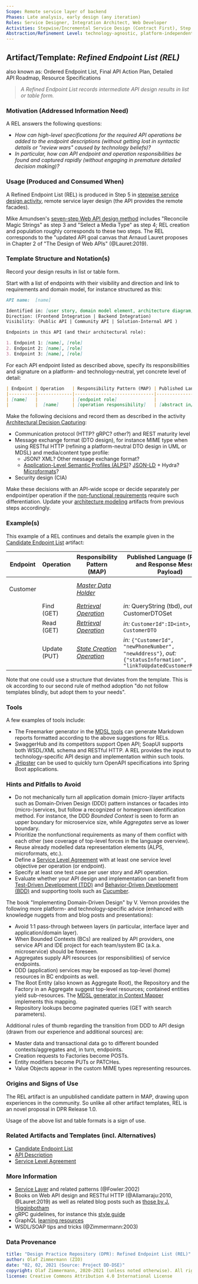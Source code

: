 ```yaml
---
Scope: Remote service layer of backend
Phases: Late analysis, early design (any iteration)
Roles: Service Designer, Integration Architect, Web Developer
Activities: Stepwise/Incremental Service Design (Contract First), Step 5
Abstraction/Refinement Level: technology-agnostic, platform-independent
---
```



Artifact/Template: *Refined Endpoint List (REL)*
------------------------------------------------
also known as: Ordered Endpoint List, Final API Action Plan, Detailed API Roadmap, Resource Specifications <!-- from MAP -->

> *A Refined Endpoint List records intermediate API design results in list or table form.*

### Motivation (Addressed Information Need) 

A REL answers the following questions:

* *How can high-level specifications for the required API operations be added to the endpoint descriptions (without getting lost in syntactic details or "review wars" caused by technology beliefs)?* 
* *In particular, how can API endpoint and operation responsibilities be found and captured rapidly (without engaging in premature detailed decision making)?*


### Usage (Produced and Consumed When)
 
A Refined Endpoint List (REL) is produced in Step 5 in [stepwise service design activity](../activities/SDPR-StepwiseServiceDesign.md), remote service layer design (the API provides the remote facades).

<!-- * Step 5 of the EXPOSE technique -->

Mike Amundsen's [seven-step Web API design method](https://www.infoq.com/articles/web-api-design-methodology/) includes "Reconcile Magic Strings" as step 3 and "Select a Media Type" as step 4; REL creation and population roughly corresponds to these two steps. The REL corresponds to the "updated API goal canvas that Arnaud Lauret proposes in Chapter 2 of "The Design of Web APIs" (@Lauret:2019).


### Template Structure and Notation(s)
Record your design results in list or table form. 

Start with a list of endpoints with their visibility and direction and link to requirements and domain model, for instance structured as this: 

```markdown
API name:  [name]

Identified in: [user story, domain model element, architecture diagram]
Direction: (Frontend Integration | Backend Integration)
Visibility: (Public API | Community API | Solution-Internal API )

Endpoints in this API (and their architectural role): 

1. Endpoint 1: [name], [role]
2. Endpoint 2: [name], [role]
3. Endpoint 3: [name], [role]
```

<!-- older proposal:
This is an elaborate proposal, referencing several categories in [Microservice API Patterns (MAP)](https://microservice-api-patterns.org/):
| Integration Type ([Foundation](https://microservice-api-patterns.org/patterns/foundation/) pattern) | Visibility ([Foundation](https://microservice-api-patterns.org/patterns/foundation/) pattern) | API/Endpoint Name | Source (Artifact) | Features/Capabilities ([Responsibility](https://microservice-api-patterns.org/patterns/responsibility/) Analysis) |  
|------------------|------------|------|--------|--------------|
| ... | ... | ... | ... | ... |
-->

For each API endpoint listed as described above, specify its responsibilities and signature on a platform- and technology-neutral, yet concrete level of detail:

```markdown
| Endpoint | Operation   | Responsibility Pattern (MAP) | Published Language (Request and Response Message Payload) | Media Type/Profile |
|----------|-------------|------------------------------|--------------------------------------|--------------------|--------------------|
| [name]   |             | [endpoint role]              |                                      |                    |                    |
|          |  [name]     | [operation responsibility]   | [abstract in/out data syntax]        | [custom, standard] |                    |
```

<!-- Step 5 of activity has more here: service layer, remote facade, DTO ADs; feature in tutorial (not needed here) -->

Make the following decisions and record them as described in the activity [Architectural Decision Capturing](DPR-ArchitecturalDecisionCapturing.md):

* Communication protocol (HTTP? gRPC? other?) and REST maturity level 
* Message exchange format (DTO design), for instance MIME type when using RESTful HTTP (refining a platform-neutral DTO design in UML or MDSL) and media/content type profile:
    * JSON? XML? Other message exchange format?
    * [Application-Level Semantic Profiles (ALPS)](https://tools.ietf.org/html/draft-amundsen-richardson-foster-alps-03)? [JSON-LD](https://json-ld.org/) + Hydra? [Microformats](http://microformats.org/)?
* Security design (CIA)

Make these decisions with an API-wide scope or decide separately per endpoint/per operation if the [non-functional requirements](DPR-SMART-NFR-Elicitation.md) require such differentiation. Update your [architecture modeling](DPR-ArchitectureModeling.md) artifacts from previous steps accordingly.


### Example(s)

This example of a REL continues and details the example given in the [Candidate Endpoint List](SDPR-CandidateEndpointList.md) artifact:

| Endpoint | Operation   | Responsibility Pattern (MAP) | Published Language (Request and Response Message Payload) | Media Type/Profile |
|----------|-------------|------------------------------|---------------------------------------|-------|
| Customer |             | [*Master Data Holder*](https://microservice-api-patterns.org/patterns/responsibility/informationHolderEndpointTypes/MasterDataHolder)         |              | microformats or ALPS (tbd) |
|          |  Find (GET) |  [*Retrieval Operation*](https://microservice-api-patterns.org/patterns/responsibility/operationResponsibilities/RetrievalOperation) | *in:* QueryString (tbd), *out:* CustomerDTOSet | |
|          |  Read (GET) | [*Retrieval Operation*](https://microservice-api-patterns.org/patterns/responsibility/operationResponsibilities/RetrievalOperation) | *in:* `CustomerId":ID<int>`, *out:* `CustomerDTO` <!-- MDSL snippets --> |  |
|          |  Update (PUT) | [*State Creation Operation*](https://microservice-api-patterns.org/patterns/responsibility/operationResponsibilities/StateCreationOperation)  | *in:* `{"CustomerId", "newPhoneNumber", "newAddress"}`, *out:* `{"statusInformation", "linkToUpdatedCustomerResource}` <!-- MDSL snippets --> | |

<!-- TODO (v2) SSD step 5 has more, for instance provider/backend mapping -->

Note that one could use a structure that deviates from the template. This is ok according to our second rule of method adoption "do not follow templates blindly, but adopt them to your needs".

<!-- See this [end-to-end service design demo](https://ozimmer.ch/practices/2020/06/10/ICWEKeynoteAndDemo.html) for more technical contracts. -->


### Tools

A few examples of tools include:

* The Freemarker generator in the [MDSL tools](https://microservice-api-patterns.github.io/MDSL-Specification/updates/) can generate Markdown reports formatted according to the above suggestions for RELs.
* SwaggerHub and its competitors support Open API; SoapUI supports both WSDL/XML schema and RESTful HTTP. A REL provides the input to technology-specific API design and implementation within such tools.
* [JHipster](https://www.jhipster.tech/doing-api-first-development/) can be used to quickly turn OpenAPI specifications into Spring Boot applications.


### Hints and Pitfalls to Avoid

* Do not mechanically turn all application domain (micro-)layer artifacts such as Domain-Driven Design (DDD) pattern instances or facades into (micro-)services, but follow a recognized or homegrown identification method. For instance, the DDD *Bounded Context* is seen to form an upper boundary for microservice size, while *Aggregates* serve as lower boundary.
* Prioritize the nonfunctional requirements as many of them conflict with each other (see coverage of top-level forces in the language overview).
* Reuse already modelled data representation elements (ALPS, microformats, etc.).
* Define a [Service Level Agreement](SDPR-ServiceLevelAgreement.md) with at least one service level objective per operation (or endpoint). 
* Specify at least one test case per user story and API operation.
* Evaluate whether your API design and implementation can benefit from [Test-Driven Development (TDD)](https://www.agilealliance.org/glossary/tdd/) and [Behavior-Driven Development (BDD)](https://dannorth.net/introducing-bdd/) and supporting tools such as [Cucumber](https://cucumber.io/). 

<!-- From JUG 2019 slide (is there a newer version?) -->

The book "Implementing Domain-Driven Design" by V. Vernon provides the following more platform- and technology-specific advice (enhanced with knowledge nuggets from and blog posts and presentations):

* Avoid 1:1 pass-through between layers (in particular, interface layer and application/domain layer). <!-- note that https://www.ibm.com/garage/method/practices/code/domain-driven-design seems to contradict this hint at least to some extent -->
* When Bounded Contexts (BCs) are realized by API providers, one service API and IDE project for each team/system BC (a.k.a. microservice) should be foreseen.
* Aggregates supply API resources (or responsibilities) of service endpoints.
* DDD (application) services may be exposed as top-level (home) resources in BC endpoints as well.
* The Root Entity (also known as Aggregate Root), the Repository and the Factory in an Aggregate suggest top-level resources; contained entities yield sub-resources. The [MDSL generator in Context Mapper](https://contextmapper.org/docs/mdsl/) implements this mapping.
* Repository lookups become paginated queries (GET with search parameters).

Additional rules of thumb regarding the transition from DDD to API design (drawn from our experience and additional sources) are:

* Master data and transactional data go to different bounded contexts/aggregates and, in turn, endpoints.
* Creation requests to Factories become POSTs.
* Entity modifiers become PUTs or PATCHes.
* Value Objects appear in the custom MIME types representing resources.


### Origins and Signs of Use
The REL artifact is an unpublished candidate pattern in MAP, drawing upon experiences in the community. So unlike all other artifact templates, REL is an novel proposal in DPR Release 1.0.

Usage of the above list and table formats is a sign of use.


### Related Artifacts and Templates (incl. Alternatives)

* [Candidate Endpoint List](SDPR-CandidateEndpointList.md) 
* [API Description](SDPR-APIDescription.md)
* [Service Level Agreement](SDPR-ServiceLevelAgreement.md)


### More Information

* [Service Layer](https://martinfowler.com/eaaCatalog/serviceLayer.html) and related patterns (@Fowler:2002)
* Books on Web API design and RESTful HTTP (@Allamaraju:2010, @Lauret:2019) as well as related blog posts such as [those by J. Higginbotham](https://tyk.io/author/james-higginbotham/)
* gRPC guidelines, for instance this [style guide](https://developers.google.com/protocol-buffers/docs/style)
* GraphQL [learning resources](https://graphql.org/learn/) 
* WSDL/SOAP tips and tricks (@Zimmermann:2003)


### Data Provenance 

```yaml
title: "Design Practice Repository (DPR): Refined Endpoint List (REL)"
author: Olaf Zimmermann (ZIO)
date: "02, 02, 2021 (Source: Project DD-DSE)"
copyright: Olaf Zimmermann, 2020-2021 (unless noted otherwise). All rights reserved.
license: Creative Commons Attribution 4.0 International License
```
